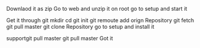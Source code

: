 Downlaod it as zip
Go to web and unzip it
on root go to setup and start it

Get it through git
mkdir <yourfolder>
cd <folder>
git init
git remoute add orign Repository
git fetch <name>
git pull <name> master
git clone Repository
go to setup and install it

supportgit pull <name> master
git pull <name> master
  Got it
